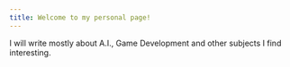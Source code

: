 ```yaml
---
title: Welcome to my personal page!
---
```


I will write mostly about A.I., Game Development and other subjects I find interesting.
